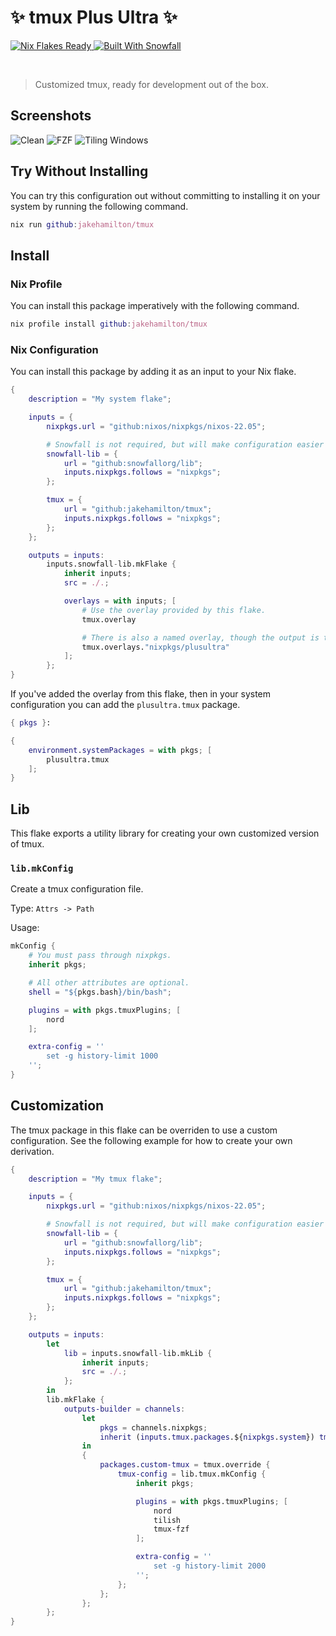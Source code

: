 # ✨ tmux Plus Ultra ✨

<a href="https://nixos.wiki/wiki/Flakes" target="_blank">
	<img alt="Nix Flakes Ready" src="https://img.shields.io/static/v1?logo=nixos&logoColor=d8dee9&label=Nix%20Flakes&labelColor=5e81ac&message=Ready&color=d8dee9&style=for-the-badge">
</a>
<a href="https://github.com/snowfallorg/lib" target="_blank">
	<img alt="Built With Snowfall" src="https://img.shields.io/static/v1?logoColor=d8dee9&label=Built%20With&labelColor=5e81ac&message=Snowfall&color=d8dee9&style=for-the-badge">
</a>

<p>
<!--
	This paragraph is not empty, it contains an em space (UTF-8 8195) on the next line in order
	to create a gap in the page.
-->
  
</p>

> Customized tmux, ready for development out of the box.

## Screenshots

![Clean](https://user-images.githubusercontent.com/7005773/194995518-dcf5fa69-458e-4ed3-a9a3-0c90e246f627.png)
![FZF](https://user-images.githubusercontent.com/7005773/194995575-2bc424c4-4b75-4096-b324-51887f48af72.png)
![Tiling Windows](https://user-images.githubusercontent.com/7005773/194995644-8a499ae5-742f-4458-831f-57c70eb15e10.png)

## Try Without Installing

You can try this configuration out without committing to installing it on your system by running
the following command.

```nix
nix run github:jakehamilton/tmux
```

## Install

### Nix Profile

You can install this package imperatively with the following command.

```nix
nix profile install github:jakehamilton/tmux
```

### Nix Configuration

You can install this package by adding it as an input to your Nix flake.

```nix
{
	description = "My system flake";

	inputs = {
		nixpkgs.url = "github:nixos/nixpkgs/nixos-22.05";

		# Snowfall is not required, but will make configuration easier for you.
		snowfall-lib = {
			url = "github:snowfallorg/lib";
			inputs.nixpkgs.follows = "nixpkgs";
		};

		tmux = {
			url = "github:jakehamilton/tmux";
			inputs.nixpkgs.follows = "nixpkgs";
		};
	};

	outputs = inputs:
		inputs.snowfall-lib.mkFlake {
			inherit inputs;
			src = ./.;

			overlays = with inputs; [
				# Use the overlay provided by this flake.
				tmux.overlay

				# There is also a named overlay, though the output is the same.
				tmux.overlays."nixpkgs/plusultra"
			];
		};
}
```

If you've added the overlay from this flake, then in your system configuration
you can add the `plusultra.tmux` package.

```nix
{ pkgs }:

{
	environment.systemPackages = with pkgs; [
		plusultra.tmux
	];
}
```

## Lib

This flake exports a utility library for creating your own customized version of tmux.

### `lib.mkConfig`

Create a tmux configuration file.

Type: `Attrs -> Path`

Usage:

```nix
mkConfig {
	# You must pass through nixpkgs.
	inherit pkgs;

	# All other attributes are optional.
	shell = "${pkgs.bash}/bin/bash";

	plugins = with pkgs.tmuxPlugins; [
		nord
	];

	extra-config = ''
		set -g history-limit 1000
	'';
}
```

## Customization

The tmux package in this flake can be overriden to use a custom configuration. See the
following example for how to create your own derivation.

```nix
{
	description = "My tmux flake";

	inputs = {
		nixpkgs.url = "github:nixos/nixpkgs/nixos-22.05";

		# Snowfall is not required, but will make configuration easier for you.
		snowfall-lib = {
			url = "github:snowfallorg/lib";
			inputs.nixpkgs.follows = "nixpkgs";
		};

		tmux = {
			url = "github:jakehamilton/tmux";
			inputs.nixpkgs.follows = "nixpkgs";
		};
	};

	outputs = inputs:
		let
			lib = inputs.snowfall-lib.mkLib {
				inherit inputs;
				src = ./.;
			};
		in
		lib.mkFlake {
			outputs-builder = channels:
				let
					pkgs = channels.nixpkgs;
					inherit (inputs.tmux.packages.${nixpkgs.system}) tmux;
				in
				{
					packages.custom-tmux = tmux.override {
						tmux-config = lib.tmux.mkConfig {
							inherit pkgs;

							plugins = with pkgs.tmuxPlugins; [
								nord
								tilish
								tmux-fzf
							];

							extra-config = ''
								set -g history-limit 2000
							'';
						};
					};
				};
		};
}
```
